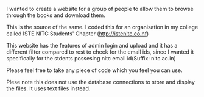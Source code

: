 I wanted to create a website for a group of people to allow them to browse through the books and download them.

This is the source of the same. I coded this for an organisation in my college called ISTE NITC Students' Chapter (http://istenitc.co.nf)

This website has the features of admin login and upload and it has a different filter compared to rest to check for the email ids, since I wanted it specifically for the stdents possesing nitc email id(Suffix: nitc.ac.in)

Please feel free to take any piece of code which you feel you can use. 

Plese note this does not use the database connections to store and display the files. It uses text files instead.
